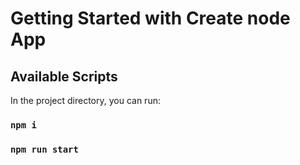# Getting Started with Create node App


## Available Scripts

In the project directory, you can run:
### `npm i`
### `npm run start`